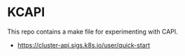 # KCAPI 

This repo contains a make file for experimenting with CAPI.

* https://cluster-api.sigs.k8s.io/user/quick-start